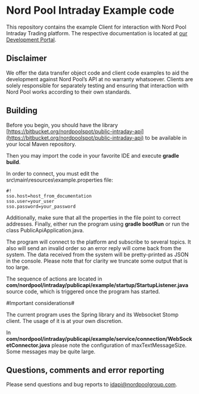 # Nord Pool Intraday Example code #

This repository contains the example Client for interaction with Nord Pool Intraday Trading platform. The respective documentation is located at [our Development Portal](https://developers.nordpoolgroup.com/v1.0/docs/id-introduction). 

## Disclaimer ##

We offer the data transfer object code and client code examples to aid the development against Nord Pool’s API at no warranty whatsoever. Clients are solely responsible for separately testing and ensuring that interaction with Nord Pool works according to their own standards.

## Building ##

Before you begin, you should have the library  [https://bitbucket.org/nordpoolspot/public-intraday-api](https://bitbucket.org/nordpoolspot/public-intraday-api) to be available in your local Maven repository. 

Then you may import the code in your favorite IDE and execute **gradle build**.

In order to connect, you must edit the src\main\resources\example.properties file:
```
#!
sso.host=host_from_documentation
sso.user=your_user
sso.password=your_password
```
Additionally, make sure that all the properties in the file point to correct addresses.
Finally, either run the program using **gradle bootRun** or run the class PublicApiApplication.java.

The program will connect to the platform and subscribe to several topics. It also will send an invalid order so an error reply will come back from the system. The data received from the system will be pretty-printed as JSON in the console. Please note that for clarity we truncate some output that is too large. 

The sequence of actions are located in **com/nordpool/intraday/publicapi/example/startup/StartupListener.java** source code, which is triggered once the program has started.

#Important considerations#

The current program uses the Spring library and its Websocket Stomp client. The usage of it is at your own discretion. 

In **com/nordpool/intraday/publicapi/example/service/connection/WebSocketConnector.java** please note  the configuration of maxTextMessageSize. Some messages may be quite large. 

## Questions, comments and error reporting ##

Please send questions and bug reports to [idapi@nordpoolgroup.com](mailto:idapi@nordpoolgroup.com).